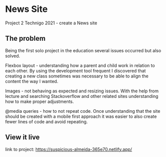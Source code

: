 # News Site

Project 2 Technigo 2021 - create a News site

## The problem

Being the first solo project in the education several issues occurred but also solved. 

Flexbox layout - understanding how a parent and child work in relation to each other. By using the development tool frequent I discovered that creating a new class sometimes was necessary to be able to align the content the way I wanted.

Images - not behaving as expected and resizing issues. 
With the help from lecture and searching Stackoverflow and other related sites understanding how to make proper adjustments. 

@media queries - how to not repeat code. 
Once understanding that the site should be created with a mobile first approach it was easier to also create fewer lines of code and avoid repeating.  

## View it live
link to project: https://suspicious-almeida-365e70.netlify.app/
